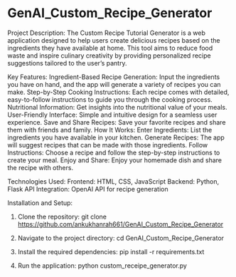 # GenAI_Custom_Recipe_Generator
Project Description:
The Custom Recipe Tutorial Generator is a web application designed to help users create delicious recipes based on the ingredients they have available at home. This tool aims to reduce food waste and inspire culinary creativity by providing personalized recipe suggestions tailored to the user’s pantry.

Key Features:
Ingredient-Based Recipe Generation: Input the ingredients you have on hand, and the app will generate a variety of recipes you can make.
Step-by-Step Cooking Instructions: Each recipe comes with detailed, easy-to-follow instructions to guide you through the cooking process.
Nutritional Information: Get insights into the nutritional value of your meals.
User-Friendly Interface: Simple and intuitive design for a seamless user experience.
Save and Share Recipes: Save your favorite recipes and share them with friends and family.
How It Works:
Enter Ingredients: List the ingredients you have available in your kitchen.
Generate Recipes: The app will suggest recipes that can be made with those ingredients.
Follow Instructions: Choose a recipe and follow the step-by-step instructions to create your meal.
Enjoy and Share: Enjoy your homemade dish and share the recipe with others.

Technologies Used:
Frontend: HTML, CSS, JavaScript
Backend: Python, Flask
API Integration: OpenAI API for recipe generation

Installation and Setup:
1. Clone the repository:
git clone https://github.com/ankukhanrah661/GenAI_Custom_Recipe_Generator

2. Navigate to the project directory:
cd GenAI_Custom_Recipe_Generator

3. Install the required dependencies:
pip install -r requirements.txt

4. Run the application:
python custom_receipe_generator.py
